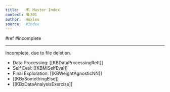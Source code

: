 ```yaml
---
title:   Ml Master Index 
context: ML301
author:  Huxleu
source:  #index
---
```


#ref #incomplete

---

Incomplete, due to file deletion. 


* Data Processing: [[KBDataProcessingRett]]
* Self Eval: [[KBMlSelfEval]] 
* Final Exploration: [[KBWeightAgnosticNN]]
* [[KBxSomethingElse]]
* [[KBxDataAnalysisExercise]]









